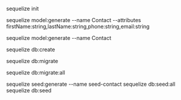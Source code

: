 sequelize init

sequelize model:generate --name Contact --attributes firstName:string,lastName:string,phone:string,email:string

sequelize model:generate --name Contact

sequelize db:create

sequelize db:migrate

sequelize db:migrate:all

sequelize seed:generate --name seed-contact
sequelize db:seed:all
sequelize db:seed